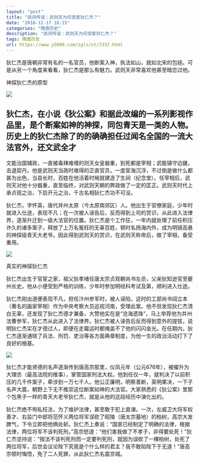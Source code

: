 ```yaml
---
layout: "post"
title: "民间传谣：武则天为何宠爱狄仁杰？"
date: "2018-12-17 16:15"
categories: "隋唐历史"
description: "民间传谣：武则天为何宠爱狄仁杰？"
tags: 隋唐历史
url: https://www.y5000.com/zgls/st/3337.html
---
```






狄仁杰是唐朝非常有名的一名官员，他断案入神，执法如山，就如北宋的包拯。可是从另一个角度来看看，狄仁杰是那么有魅力。武则天非常喜欢他甚至暗恋过他。

神探狄仁杰的原型

![](https://img.y5000.com/uploads/allimg/161021/8-161021145915128.jpg)

狄仁杰，在小说《狄公案》和据此改编的一系列影视作品里，是个断案如神的神探，同包青天是一类的人物。历史上的狄仁杰除了的的确确担任过闻名全国的一流大法官外，还文武全才
---
文能治国辅政，一直被毒辣难缠的则天女皇器重，到死都是宰相；武能镇守边疆，击退契丹。他是武则天当政时难得的正直官员，一度宦海沉浮，不过倒是做什么都甚为出色，当县长时，百姓在他活着时候就建造了生祠（纪念堂）。任宰相后，武则天对他十分器重，直至临终，对武则天朝的弊政做了一定的匡正。武则天时代上承贞观之治，下启开元之治，千古名相狄仁杰功不可没。

狄仁杰，字怀英，唐代并州太原（今太原南郊区）人。他出生于官僚家庭，少年时就进入仕途，表现不凡；在一次被人诬告后，反而得到上司的赏识，从此进入法律界，逐渐升迁到一级大法官的位置。狄仁杰是个工作狂，一年内就处理了前任积压许久的诸多案子，释放了上万名冤枉的无辜百姓，顿时名扬海内外，成为明镜高悬的神探级青天大老爷。因此得到武则天的赏识，在武则天称帝后，做了宰相，备受重用。

![](https://img.y5000.com/uploads/allimg/161021/8-161021145924C2.jpg)

真实的神探狄仁杰

狄仁杰出生于官宦之家，祖父狄孝绪任唐太宗贞观朝尚书左丞，父亲狄知逊官至夔州长史。他从小便受到严格的训练，少年时参加明经科考试及第，顺利进入仕途。

狄仁杰刚出道便表现不凡，担任汴州参军时，被人诬陷，这时的工部尚书阎立本（著名的画家宰相）作为中央考察大员巡视河南，受理此案。他不但发现狄仁杰清白无辜，还发现了狄仁杰德才兼备，大赞他实在是“沧海遗珠”，马上举荐他为并州法曹参军，狄仁杰从此进入了法律界。狄仁杰被人诬告后反而得到意外的提拔，说明狄仁杰实在才德过人，即便在走霉运时都掩盖不了他的闪闪金光。在任期内，狄仁杰逐渐通晓了兵法、刑罚、吏治等各方面典章制度，为他一生的政治活动打下了良好的根基。

![](https://img.y5000.com/uploads/allimg/161021/8-161021145935E9.jpg)

狄仁杰才能贤德的名声逐渐传到唐高宗那里，仪凤元年（公元676年），被擢升为大理丞（最高法院的推事），掌管国家刑法大权。他到任仅一年，就判决了以前积压的几千件案子，牵涉到一万七千人。他公正廉明，明察善断，英明果决，一下子名声大震，朝野上下无不推崇这位断案如神的大法官。大家熟悉的《狄公案》里那个包黑子一样的青天大老爷狄仁杰，就是从他的这段经历中演化出的。

狄仁杰绝不徇私枉法，为了维护法律，甚至敢于犯上直谏。一次，左威卫大将军权善才、右监门中郎将范怀义两位将军误砍了昭陵（唐太宗墓地）的柏树，高宗大发脾气，下令立即把他俩处斩。狄仁杰上奏说：“国家已经制定了明确的法律，根据法律，两位将军不该判死刑。”高宗怒道：“他们害我做了不孝子，非得要处死！”狄仁杰坚持说：“按法不该判死刑而一定要判死刑，就因为误砍了一棵柏树，处死了两位将军，后世会议论陛下究竟是个什么样的君主？我不敢陷陛下于无道！”唐高宗顿时悔悟，免了二人死罪，从此狄仁杰名震京城。
